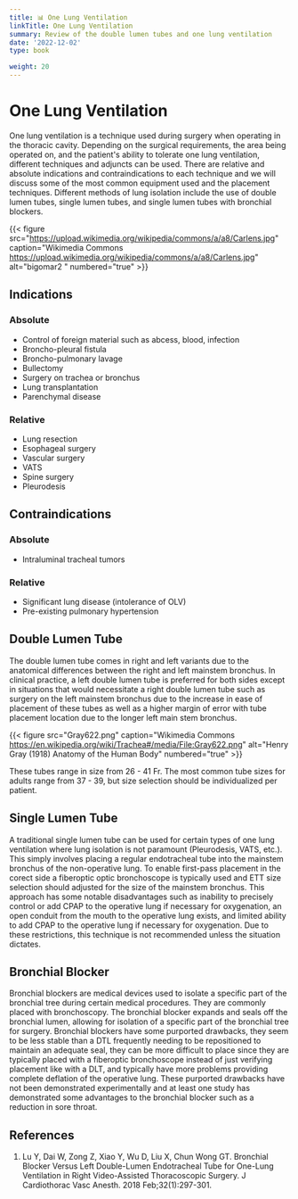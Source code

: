 ```yaml
---
title: 📊 One Lung Ventilation
linkTitle: One Lung Ventilation
summary: Review of the double lumen tubes and one lung ventilation
date: '2022-12-02'
type: book

weight: 20
---
```


# One Lung Ventilation

One lung ventilation is a technique used during surgery when operating in the thoracic cavity.  Depending on the surgical requirements, the area being operated on, and the patient's ability to tolerate one lung ventilation, different techniques and adjuncts can be used.  There are relative and absolute indications and contraindications to each technique and we will discuss some of the most common equipment used and the placement techniques.  Different methods of lung isolation include the use of double lumen tubes, single lumen tubes, and single lumen tubes with bronchial blockers.

{{< figure src="https://upload.wikimedia.org/wikipedia/commons/a/a8/Carlens.jpg" caption="Wikimedia Commons https://upload.wikimedia.org/wikipedia/commons/a/a8/Carlens.jpg" alt="bigomar2 " numbered="true" >}}

## Indications

### Absolute
 - Control of foreign material such as abcess, blood, infection
 - Broncho-pleural fistula
 - Broncho-pulmonary lavage
 - Bullectomy
 - Surgery on trachea or bronchus
 - Lung transplantation
 - Parenchymal disease

 ### Relative
 - Lung resection
 - Esophageal surgery
 - Vascular surgery
 - VATS
 - Spine surgery
 - Pleurodesis

 ## Contraindications

 ### Absolute
 - Intraluminal tracheal tumors


 ### Relative
- Significant lung disease (intolerance of OLV)
- Pre-existing pulmonary hypertension

## Double Lumen Tube

The double lumen tube comes in right and left variants due to the anatomical differences between the right and left mainstem bronchus.  In clinical practice, a left double lumen tube is preferred for both sides except in situations that would necessitate a right double lumen tube such as surgery on the left mainstem bronchus due to the increase in ease of placement of these tubes as well as a higher margin of error with tube placement location due to the longer left main stem bronchus.

{{< figure src="Gray622.png" caption="Wikimedia Commons https://en.wikipedia.org/wiki/Trachea#/media/File:Gray622.png" alt="Henry Gray (1918) Anatomy of the Human Body" numbered="true" >}}

These tubes range in size from 26 - 41 Fr.  The most common tube sizes for adults range from 37 - 39, but size selection should be individualized per patient.


## Single Lumen Tube

A traditional single lumen tube can be used for certain types of one lung ventilation where lung isolation is not paramount (Pleurodesis, VATS, etc.).  This simply involves placing a regular endotracheal tube into the mainstem bronchus of the non-operative lung.  To enable first-pass placement in the corect side a fiberoptic optic bronchoscope is typically used and ETT size selection should adjusted for the size of the mainstem bronchus.  This approach has some notable disadvantages such as inability to precisely control or add CPAP to the operative lung if necessary for oxygenation, an open conduit from the mouth to the operative lung exists, and limited ability to add CPAP to the operative lung if necessary for oxygenation.  Due to these restrictions, this technique is not recommended unless the situation dictates.


## Bronchial Blocker

Bronchial blockers are medical devices used to isolate a specific part of the bronchial tree during certain medical procedures. They are commonly placed with bronchoscopy.  The bronchial blocker expands and seals off the bronchial lumen, allowing for isolation of a specific part of the bronchial tree for surgery.  Bronchial blockers have some purported drawbacks, they seem to be less stable than a DTL frequently needing to be repositioned to maintain an adequate seal, they can be more difficult to place since they are typically placed with a fiberoptic bronchoscope instead of just verifying placement like with a DLT, and typically have more problems providing complete deflation of the operative lung.  These purported drawbacks have not been demonstrated experimentally and at least one study has demonstrated some advantages to the bronchial blocker such as a reduction in sore throat.


## References

1. Lu Y, Dai W, Zong Z, Xiao Y, Wu D, Liu X, Chun Wong GT. Bronchial Blocker Versus Left Double-Lumen Endotracheal Tube for One-Lung Ventilation in Right Video-Assisted Thoracoscopic Surgery. J Cardiothorac Vasc Anesth. 2018 Feb;32(1):297-301.
